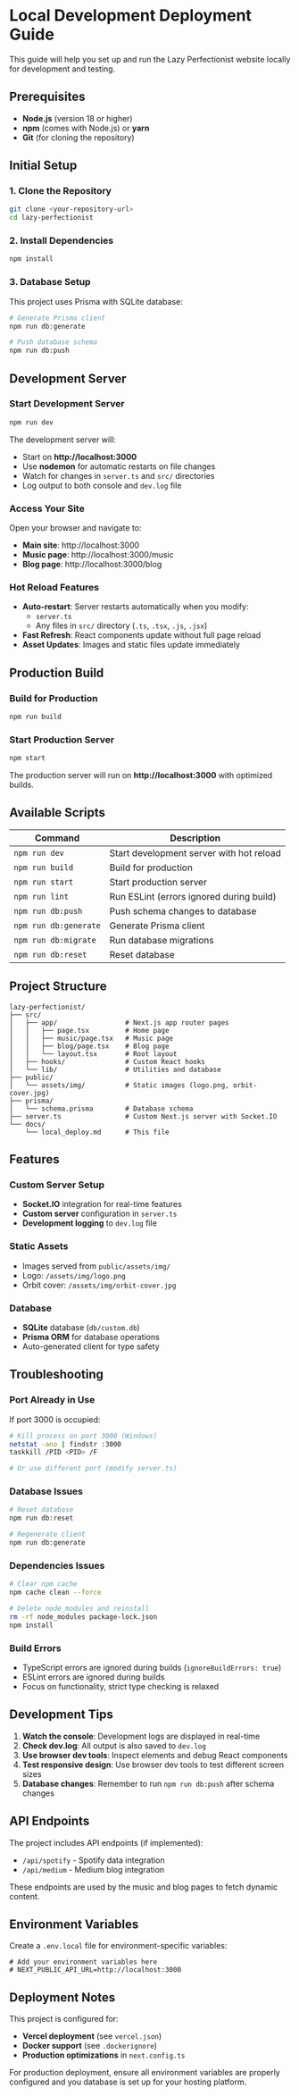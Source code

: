 # Local Development Deployment Guide

This guide will help you set up and run the Lazy Perfectionist website locally for development and testing.

## Prerequisites

- **Node.js** (version 18 or higher)
- **npm** (comes with Node.js) or **yarn**
- **Git** (for cloning the repository)

## Initial Setup

### 1. Clone the Repository
```bash
git clone <your-repository-url>
cd lazy-perfectionist
```

### 2. Install Dependencies
```bash
npm install
```

### 3. Database Setup
This project uses Prisma with SQLite database:

```bash
# Generate Prisma client
npm run db:generate

# Push database schema
npm run db:push
```

## Development Server

### Start Development Server
```bash
npm run dev
```

The development server will:
- Start on **http://localhost:3000**
- Use **nodemon** for automatic restarts on file changes
- Watch for changes in `server.ts` and `src/` directories
- Log output to both console and `dev.log` file

### Access Your Site
Open your browser and navigate to:
- **Main site**: http://localhost:3000
- **Music page**: http://localhost:3000/music
- **Blog page**: http://localhost:3000/blog

### Hot Reload Features
- **Auto-restart**: Server restarts automatically when you modify:
  - `server.ts`
  - Any files in `src/` directory (`.ts`, `.tsx`, `.js`, `.jsx`)
- **Fast Refresh**: React components update without full page reload
- **Asset Updates**: Images and static files update immediately

## Production Build

### Build for Production
```bash
npm run build
```

### Start Production Server
```bash
npm start
```

The production server will run on **http://localhost:3000** with optimized builds.

## Available Scripts

| Command | Description |
|---------|-------------|
| `npm run dev` | Start development server with hot reload |
| `npm run build` | Build for production |
| `npm run start` | Start production server |
| `npm run lint` | Run ESLint (errors ignored during build) |
| `npm run db:push` | Push schema changes to database |
| `npm run db:generate` | Generate Prisma client |
| `npm run db:migrate` | Run database migrations |
| `npm run db:reset` | Reset database |

## Project Structure

```
lazy-perfectionist/
├── src/
│   ├── app/                 # Next.js app router pages
│   │   ├── page.tsx         # Home page
│   │   ├── music/page.tsx   # Music page
│   │   ├── blog/page.tsx    # Blog page
│   │   └── layout.tsx       # Root layout
│   ├── hooks/               # Custom React hooks
│   └── lib/                 # Utilities and database
├── public/
│   └── assets/img/          # Static images (logo.png, orbit-cover.jpg)
├── prisma/
│   └── schema.prisma        # Database schema
├── server.ts                # Custom Next.js server with Socket.IO
└── docs/
    └── local_deploy.md      # This file
```

## Features

### Custom Server Setup
- **Socket.IO** integration for real-time features
- **Custom server** configuration in `server.ts`
- **Development logging** to `dev.log` file

### Static Assets
- Images served from `public/assets/img/`
- Logo: `/assets/img/logo.png`
- Orbit cover: `/assets/img/orbit-cover.jpg`

### Database
- **SQLite** database (`db/custom.db`)
- **Prisma ORM** for database operations
- Auto-generated client for type safety

## Troubleshooting

### Port Already in Use
If port 3000 is occupied:
```bash
# Kill process on port 3000 (Windows)
netstat -ano | findstr :3000
taskkill /PID <PID> /F

# Or use different port (modify server.ts)
```

### Database Issues
```bash
# Reset database
npm run db:reset

# Regenerate client
npm run db:generate
```

### Dependencies Issues
```bash
# Clear npm cache
npm cache clean --force

# Delete node_modules and reinstall
rm -rf node_modules package-lock.json
npm install
```

### Build Errors
- TypeScript errors are ignored during builds (`ignoreBuildErrors: true`)
- ESLint errors are ignored during builds
- Focus on functionality, strict type checking is relaxed

## Development Tips

1. **Watch the console**: Development logs are displayed in real-time
2. **Check dev.log**: All output is also saved to `dev.log`
3. **Use browser dev tools**: Inspect elements and debug React components
4. **Test responsive design**: Use browser dev tools to test different screen sizes
5. **Database changes**: Remember to run `npm run db:push` after schema changes

## API Endpoints

The project includes API endpoints (if implemented):
- `/api/spotify` - Spotify data integration
- `/api/medium` - Medium blog integration

These endpoints are used by the music and blog pages to fetch dynamic content.

## Environment Variables

Create a `.env.local` file for environment-specific variables:
```env
# Add your environment variables here
# NEXT_PUBLIC_API_URL=http://localhost:3000
```

## Deployment Notes

This project is configured for:
- **Vercel deployment** (see `vercel.json`)
- **Docker support** (see `.dockerignore`)
- **Production optimizations** in `next.config.ts`

For production deployment, ensure all environment variables are properly configured and you database is set up for your hosting platform.